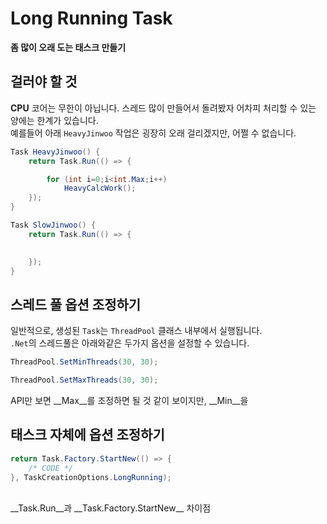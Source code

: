 Long Running Task
====

__좀 많이 오래 도는 태스크 만들기__<br>


걸러야 할 것
----
__CPU__ 코어는 무한이 아닙니다. 스레드 많이 만들어서 돌려봤자 어차피 처리할 수 있는 양에는 한계가 있습니다.<br>
예를들어 아래 `HeavyJinwoo` 작업은 굉장히 오래 걸리겠지만, 어쩔 수 없습니다. 

```cs
Task HeavyJinwoo() {
    return Task.Run(() => {

        for (int i=0;i<int.Max;i++)
            HeavyCalcWork(); 
    });
}
```


```cs
Task SlowJinwoo() {
    return Task.Run(() => {

        
    });
}
```

스레드 풀 옵션 조정하기
----

일반적으로, 생성된 `Task`는 `ThreadPool` 클래스 내부에서 실행됩니다.<br>
`.Net`의 스레드풀은 아래와같은 두가지 옵션을 설정할 수 있습니다. 
```cs
ThreadPool.SetMinThreads(30, 30);

ThreadPool.SetMaxThreads(30, 30);
```

API만 보면 __Max__를 조정하면 될 것 같이 보이지만, __Min__을


태스크 자체에 옵션 조정하기
----

```cs
return Task.Factory.StartNew(() => {
    /* CODE */
}, TaskCreationOptions.LongRunning);
````

<br>
__Task.Run__과 __Task.Factory.StartNew__ 차이점<br>
